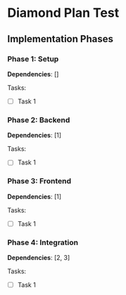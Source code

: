 # Diamond Plan Test

## Implementation Phases

### Phase 1: Setup
**Dependencies**: []

Tasks:
- [ ] Task 1

### Phase 2: Backend
**Dependencies**: [1]

Tasks:
- [ ] Task 1

### Phase 3: Frontend
**Dependencies**: [1]

Tasks:
- [ ] Task 1

### Phase 4: Integration
**Dependencies**: [2, 3]

Tasks:
- [ ] Task 1
